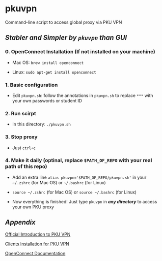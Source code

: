 # pkuvpn
Command-line script to access global proxy via PKU VPN

## *Stabler and Simpler by `pkuvpn` than GUI*
### 0. OpenConnect Installation (If not installed on your machine)
- Mac OS: `brew install openconnect`

- Linux: `sudo apt-get install openconnect`

### 1. Basic configuration
- Edit `pkuvpn.sh`: follow the annotations in `pkuvpn.sh` to replace `***` with your own passwords or student ID
### 2. Run scirpt
- In this directory: `./pkuvpn.sh`
### 3. Stop proxy
- Just `ctrl+c`
### 4. Make it daily (optinal, replace `$PATH_OF_REPO` with your real path of this repo)
- Add an extra line `alias pkuvpn='$PATH_OF_REPO/pkuvpn.sh'` in your `~/.zshrc` (for Mac OS) or `~/.bashrc` (for Linux)

- `source ~/.zshrc` (for Mac OS) or `source ~/.bashrc` (for Linux)

- Now everything is finished! Just type `pkuvpn` in ***any directory*** to access your own PKU proxy


## *Appendix*
[Official Introduction to PKU VPN](https://its.pku.edu.cn/service_1_vpn.jsp)

[Clients Installation for PKU VPN](https://its.pku.edu.cn/service_1_vpn_client.jsp)

[OpenConnect Documentation](https://www.infradead.org/openconnect/)
